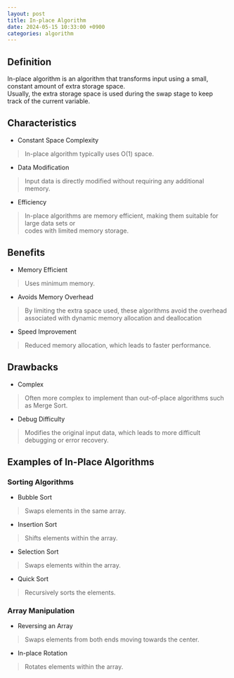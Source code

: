 ```yaml
---
layout: post
title: In-place Algorithm
date: 2024-05-15 10:33:00 +0900
categories: algorithm
---
```

## Definition
In-place algorithm is an algorithm that transforms input using a small, constant amount of extra storage space.  
Usually, the extra storage space is used during the swap stage to keep track of the current variable.

## Characteristics
- Constant Space Complexity
> In-place algorithm typically uses O(1) space.
- Data Modification
> Input data is directly modified without requiring any additional memory.
- Efficiency 
> In-place algorithms are memory efficient, making them suitable for large data sets or  
codes with limited memory storage.



## Benefits
- Memory Efficient
> Uses minimum memory.
- Avoids <span class="hover-container">Memory Overhead<span class="info-box">Memory overhead refers to extra memory space consumed by a program/process beyond the actual data needed.</span></span></a>
>  By limiting the extra space used, these algorithms avoid the overhead  
associated with dynamic memory allocation and deallocation
- Speed Improvement
> Reduced memory allocation, which leads to faster performance.

## Drawbacks
- Complex
> Often more complex to implement than out-of-place algorithms such as Merge Sort.
- Debug Difficulty
> Modifies the original input data, which leads to more difficult debugging or error recovery.


## Examples of In-Place Algorithms
### Sorting Algorithms
- Bubble Sort
> Swaps elements in the same array.
- Insertion Sort
> Shifts elements within the array.
- Selection Sort
> Swaps elements within the array.
- Quick Sort
> Recursively sorts the elements.

### Array Manipulation
- Reversing an Array
> Swaps elements from both ends moving towards the center.
- In-place Rotation
> Rotates elements within the array.

<style>
.hover-container {
    position: relative;
    display: inline-block;
}

.info-box {
    visibility: hidden;
    width: 200px;
    background-color: #555;
    color: #fff;
    text-align: center;
    border-radius: 5px;
    padding: 10px;
    position: absolute;
    z-index: 1;
    bottom: 125%; /* Position above the hover element */
    left: 50%;
    margin-left: -100px; /* Center the box */
    opacity: 0;
    transition: opacity 0.3s;
}

.hover-container:hover .info-box {
    visibility: visible;
    opacity: 1;
}
</style>